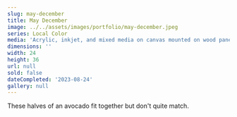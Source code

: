 ```yaml
---
slug: may-december
title: May December
image: ../../assets/images/portfolio/may-december.jpeg
series: Local Color
media: 'Acrylic, inkjet, and mixed media on canvas mounted on wood panel'
dimensions: ''
width: 24
height: 36
url: null
sold: false
dateCompleted: '2023-08-24'
gallery: null
---
```

These halves of an avocado fit together but don't quite match.
